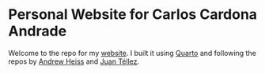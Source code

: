 # Personal Website for Carlos Cardona Andrade


Welcome to the repo for my [website]( https://ccardonaandrade.github.io/). I built it using [Quarto]( https://quarto.org/) and following the repos by [Andrew Heiss](https://www.andrewheiss.com/) and [Juan Téllez](https://juanftellez.com/). 
